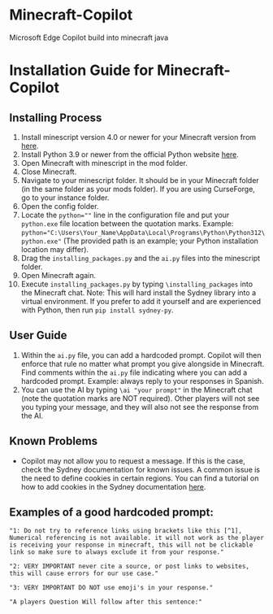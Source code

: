 # Minecraft-Copilot
Microsoft Edge Copilot build into minecraft java

# Installation Guide for Minecraft-Copilot

## Installing Process

1. Install minescript version 4.0 or newer for your Minecraft version from [here](https://modrinth.com/mod/minescript).
2. Install Python 3.9 or newer from the official Python website [here](https://www.python.org/downloads/).
3. Open Minecraft with minescript in the mod folder.
4. Close Minecraft.
5. Navigate to your minescript folder. It should be in your Minecraft folder (in the same folder as your mods folder). If you are using CurseForge, go to your instance folder.
6. Open the config folder.
7. Locate the `python=""` line in the configuration file and put your `python.exe` file location between the quotation marks. Example: `python="C:\Users\Your_Name\AppData\Local\Programs\Python\Python312\python.exe"` (The provided path is an example; your Python installation location may differ).
8. Drag the `installing_packages.py` and the `ai.py` files into the minescript folder.
9. Open Minecraft again.
10. Execute `installing_packages.py` by typing `\installing_packages` into the Minecraft chat. Note: This will hard install the Sydney library into a virtual environment. If you prefer to add it yourself and are experienced with Python, then run `pip install sydney-py`.

## User Guide

1. Within the `ai.py` file, you can add a hardcoded prompt. Copilot will then enforce that rule no matter what prompt you give alongside in Minecraft. Find comments within the `ai.py` file indicating where you can add a hardcoded prompt. Example: always reply to your responses in Spanish.
2. You can use the AI by typing `\ai "your prompt"` in the Minecraft chat (note the quotation marks are NOT required). Other players will not see you typing your message, and they will also not see the response from the AI.

## Known Problems

- Copilot may not allow you to request a message. If this is the case, check the Sydney documentation for known issues. A common issue is the need to define cookies in certain regions. You can find a tutorial on how to add cookies in the Sydney documentation [here](https://github.com/vsakkas/sydney.py).

## Examples of a good hardcoded prompt:

`"1: Do not try to reference links using brackets like this [^1], Numerical referencing is not available. it will not work as the player is receiving your response in minecraft, this will not be clickable link so make sure to always exclude it from your response."`

`"2: VERY IMPORTANT never cite a source, or post links to websites, this will cause errors for our use case."`

`"3: VERY IMPORTANT DO NOT use emoji's in your response."`

`"A players Question Will follow after this sentence:"`
